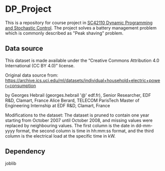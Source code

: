 # DP_Project
This is a repository for course project in [SC42110 Dynamic Programming and Stochastic Control](https://www.dcsc.tudelft.nl/~mohajerin/DP.html). The project solves a battery management problem which is commonly described as "Peak shaving" problem.

## Data source
This dataset is made available under the “Creative Commons Attribution 4.0 International (CC BY 4.0)” license.

Original data source from:
https://archive.ics.uci.edu/ml/datasets/individual+household+electric+power+consumption

by Georges Hebrail (georges.hebrail '@' edf.fr), Senior Researcher, EDF R&D, Clamart, France
Alice Berard, TELECOM ParisTech Master of Engineering Internship at EDF R&D, Clamart, France

Modifications to the dataset:
The dataset is pruned to contain one year starting from October 2007 until October 2008, and missing values were replaced by neighbouring values.
The first column is the date in dd-mm-yyyy format, the second column is time in hh:mm:ss format, and the third column is the electrical load at the specific time in kW.

## Dependency
joblib